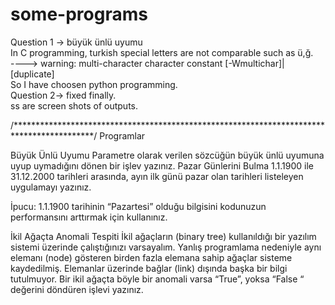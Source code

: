 # some-programs
Question 1 -> büyük ünlü uyumu <br>
In C programming, turkish special letters are not comparable such as ü,ğ. <br>
----> warning: multi-character character constant [-Wmultichar]| [duplicate] <br>
So I have choosen python programming.<br>
Question 2-> fixed finally. <br>
ss are screen shots of outputs. <br>

/******************************************************************************************/
Programlar

Büyük Ünlü Uyumu
Parametre olarak verilen sözcüğün büyük ünlü uyumuna uyup uymadığını dönen bir işlev yazınız.
Pazar Günlerini Bulma
1.1.1900 ile 31.12.2000 tarihleri arasında, ayın ilk günü pazar olan tarihleri listeleyen uygulamayı yazınız.

İpucu: 1.1.1900 tarihinin “Pazartesi” olduğu bilgisini kodunuzun performansını arttırmak için kullanınız.

İkil Ağaçta Anomali Tespiti
İkil ağaçların (binary tree) kullanıldığı bir yazılım sistemi üzerinde çalıştığınızı varsayalım. Yanlış programlama nedeniyle aynı elemanı
(node) gösteren birden fazla elemana sahip ağaçlar sisteme kaydedilmiş. 
Elemanlar üzerinde bağlar (link) dışında başka bir bilgi tutulmuyor. 
Bir ikil ağaçta böyle bir anomali varsa “True”, yoksa “False “ değerini döndüren işlevi yazınız.
